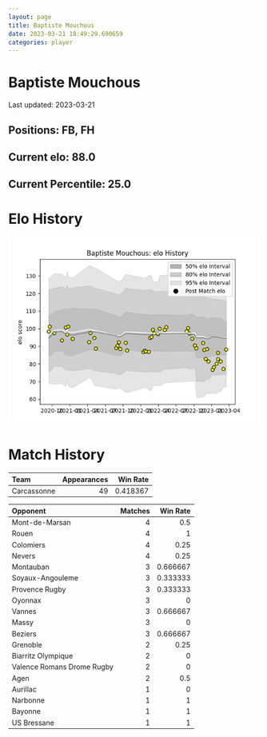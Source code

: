 ```yaml
---  
layout: page  
title: Baptiste Mouchous  
date: 2023-03-21 18:49:29.690659  
categories: player  
---
```

# Baptiste Mouchous


Last updated: 2023-03-21
## Positions: FB, FH

## Current elo: 88.0

## Current Percentile: 25.0

# Elo History


![elo history](history_BaptisteMouchous.png)
# Match History


| Team        |   Appearances |   Win Rate |
|:------------|--------------:|-----------:|
| Carcassonne |            49 |   0.418367 |

| Opponent                   |   Matches |   Win Rate |
|:---------------------------|----------:|-----------:|
| Mont-de-Marsan             |         4 |   0.5      |
| Rouen                      |         4 |   1        |
| Colomiers                  |         4 |   0.25     |
| Nevers                     |         4 |   0.25     |
| Montauban                  |         3 |   0.666667 |
| Soyaux-Angouleme           |         3 |   0.333333 |
| Provence Rugby             |         3 |   0.333333 |
| Oyonnax                    |         3 |   0        |
| Vannes                     |         3 |   0.666667 |
| Massy                      |         3 |   0        |
| Beziers                    |         3 |   0.666667 |
| Grenoble                   |         2 |   0.25     |
| Biarritz Olympique         |         2 |   0        |
| Valence Romans Drome Rugby |         2 |   0        |
| Agen                       |         2 |   0.5      |
| Aurillac                   |         1 |   0        |
| Narbonne                   |         1 |   1        |
| Bayonne                    |         1 |   1        |
| US Bressane                |         1 |   1        |